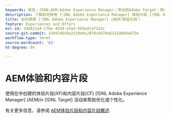 ```yaml
---
keywords: 体验；JSON;AEM;Adobe Experience Manager；导出到Adobe Target；体验片段；片段；XF
description: 了解如何使用 [!DNL Adobe Experience Manager] 体验片段 [!DNL Adobe Target] 活动。
title: 如何使用 [!DNL Adobe Experience Manager] (AEM)体验片段？
feature: Experiences and Offers
exl-id: 3dd811a4-c7be-443d-a5ad-5b9adcaf1a2c
source-git-commit: 15947d6d3e2329e0c2878c6670e83143069a873e
workflow-type: tm+mt
source-wordcount: '63'
ht-degree: 0%

---
```


# AEM体验和内容片段

使用在中创建的体验片段(XF)和内容片段(CF) [!DNL Adobe Experience Manager] (AEM)in [!DNL Target] 活动来帮助优化或个性化。

有关更多信息，请参阅 [AEM体验片段和内容片段概述](/help/main/c-integrating-target-with-mac/aem/aem-experience-and-content-fragments.md).
